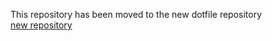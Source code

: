 This repository has been moved to the new dotfile repository</br>
[new repository](https://github.com/hidehic0/dotfiles)
